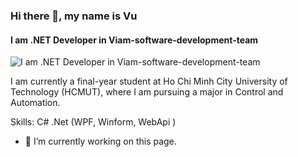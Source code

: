 ### Hi there 👋, my name is Vu
#### I am .NET Developer in  Viam-software-development-team
![I am .NET Developer in  Viam-software-development-team](https://lms.hcmut.edu.vn/pluginfile.php/3/theme_academi/slide2image/1718017254/slbktv.jpg)

I am currently a final-year student at Ho Chi Minh City University of Technology (HCMUT), where I am pursuing a major in Control and Automation. 

Skills: C# .Net (WPF, Winform, WebApi )

- 🔭 I’m currently working on this page. 




